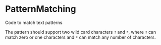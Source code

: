 # PatternMatching
Code to match text patterns

The pattern should support two wild card characters `?` and `*`, where `?` can match zero or one characters and `*` can match any number of characters. 

